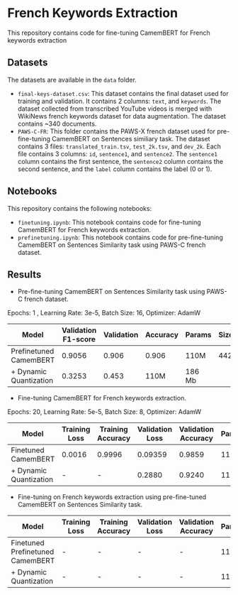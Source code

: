 # French Keywords Extraction

This repository contains code for fine-tuning CamemBERT for French keywords extraction

## Datasets 

The datasets are available in the `data` folder. 

- `final-keys-dataset.csv`: This dataset contains the final dataset used for training and validation. It contains 2 columns: `text`, and `keywords`. The dataset collected from transcribed YouTube videos is merged with WikiNews french keywords dataset for data augmentation. The dataset contains ~340 documents.
- `PAWS-C-FR`: This folder contains the PAWS-X french dataset used for pre-fine-tuning CamemBERT on Sentences similiary task. The dataset contains 3 files: `translated_train.tsv`, `test_2k.tsv`, and `dev_2k`. Each file contains 3 columns: `id`, `sentence1`, and `sentence2`. The `sentence1` column contains the first sentence, the `sentence2` column contains the second sentence, and the `label` column contains the label (0 or 1). 


## Notebooks 

This repository contains the following notebooks:

- `finetuning.ipynb`: This notebook contains code for fine-tuning CamemBERT for French keywords extraction.
- `prefinetuning.ipynb`: This notebook contains code for pre-fine-tuning CamemBERT on Sentences Similarity task using PAWS-C french dataset.

## Results

- Pre-fine-tuning CamemBERT on Sentences Similarity task using PAWS-C french dataset. 

Epochs: 1 , Learning Rate: 3e-5, Batch Size: 16, Optimizer: AdamW

| Model | Validation F1-score | Validation | Accuracy | Params | Size(Mb) |
| --- | --- | --- | --- | --- | --- |
| Prefinetuned CamemBERT | 0.9056 | 0.906 | 0.906 | 110M | 442 Mb |
| + Dynamic Quantization | 0.3253 | 0.453 | 110M | 186 Mb |

- Fine-tuning CamemBERT for French keywords extraction.


Epochs: 20, Learning Rate: 5e-5, Batch Size: 8, Optimizer: AdamW

| Model | Training Loss | Training Accuracy | Validation Loss | Validation Accuracy | Params | Size(Mb) |
| --- | --- | --- | --- | --- | --- | --- |
| Finetuned CamemBERT | 0.0016 | 0.9996 | 0.09359 | 0.9859 | 110M | 419 Mb |
| + Dynamic Quantization | - | - | 0.2880 | 0.9240 | 110M | 176 Mb |


- Fine-tuning on French keywords extraction using pre-fine-tuned CamemBERT on Sentences Similarity task.

| Model | Training Loss | Training Accuracy | Validation Loss | Validation Accuracy | Params | Size(Mb) |
| --- | --- | --- | --- | --- | --- | --- |
| Finetuned Prefinetuned CamemBERT | - | - | - | - | 110M | - |
| + Dynamic Quantization | - | - | - | - | 110M | - |






